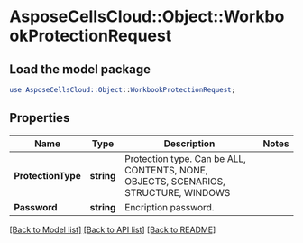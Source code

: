 # AsposeCellsCloud::Object::WorkbookProtectionRequest 

## Load the model package
```perl
use AsposeCellsCloud::Object::WorkbookProtectionRequest;
```

## Properties
Name | Type | Description | Notes
------------ | ------------- | ------------- | -------------
**ProtectionType** | **string** | Protection type. Can be ALL, CONTENTS, NONE, OBJECTS, SCENARIOS, STRUCTURE, WINDOWS |
**Password** | **string** | Encription password. |  

[[Back to Model list]](../README.md#documentation-for-models) [[Back to API list]](../README.md#documentation-for-api-endpoints) [[Back to README]](../README.md)

